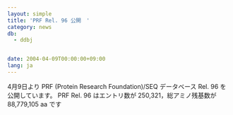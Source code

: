```yaml
---
layout: simple
title: 'PRF Rel. 96 公開　'
category: news
db:
  - ddbj


date: 2004-04-09T00:00:00+09:00
lang: ja
---
```


4月9日より PRF (Protein Research Foundation)/SEQ データベース Rel. 96 を公開しています。 PRF Rel. 96 はエントリ数が 250,321，総アミノ残基数が 88,779,105 aa です
